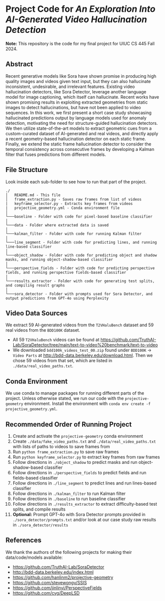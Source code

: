 # Project Code for *An Exploration Into AI-Generated Video Hallucination Detection*

**Note:** This repository is the code for my final project for UIUC CS 445 Fall 2024.

## Abstract

Recent generative models like Sora have shown promise in producing high quality images and videos given text input, but they can also hallucinate inconsistent, undesirable, and irrelevant features. 
Existing video hallucination detectors, like Sora Detector, leverage another language model for image captioning, which itself can hallucinate. 
Recent works have shown promising results in exploiting extracted geometries from static images to detect hallucinations, but have not been applied to video sequences.
In this work, we first present a short case study showcasing hallucinated predictions output by language models used for anomaly detection, motivating the need for structure-guided hallucination detectors.
We then utilize state-of-the-art models to extract geometric cues from a custom-curated dataset of AI-generated and real videos, and directly apply a recent geometry-based hallucination detector on each static frame.
Finally, we extend the static frame hallucination detector to consider the temporal consistency across consecutive frames by developing a Kalman filter that fuses predictions from different models. 

## File Structure

Look inside each sub-folder to see how to run that part of the project.
```
./
│   README.md - This file
│   frame_extraction.py - Saves raw frames from list of videos
|   keyframe_selector.py - Extracts key frames from videos
|   projective_geometry.yml - Conda environment file
│
└───baseline - Folder with code for pixel-based baseline classifier
│   
└───data - Folder where extracted data is saved
│   
└───kalman_filter - Folder with code for running Kalman filter
│   
└───line_segment - Folder with code for predicting lines, and running line-based classifier
│   
└───object_shadow - Folder with code for predicting object and shadow masks, and running object-shadow-based classifier
│   
└───perspective_fields - Folder with code for predicting perspective fields, and running perspective fields-based classifier
│   
└───results_extractor - Folder with code for generating test splits, and compiling result graphs
│   
└───sora_detector - Folder with prompts used for Sora Detector, and output predictions from GPT-4o using Perplexity
```

## Video Data Sources
We extract 59 AI-generated videos from the `T2VHaluBench` dataset and 59 real videos from the `BDD100K` dataset. 
- All 59 `T2VHaluBench` videos can be found at https://github.com/TruthAI-Lab/SoraDetector/tree/main/text-to-video%20benchmark/text-to-video
- We downloaded `bdd100k_videos_test_00.zip` found under `BDD100K` → `Video Parts` at http://bdd-data.berkeley.edu/download.html. Then we chose 59 videos from that set, which are listed in `./data/real_video_paths.txt`.

## Conda Environment
We use conda to manage packages for running different parts of the project. Unless otherwise stated, we run our code with the `projective-geometry` environment. Install the environment with `conda env create -f projective_geometry.yml`.

## Recommended Order of Running Project
1. Create and activate the `projective-geometry` conda environment
2. Create `./data/fake_video_paths.txt` and `./data/real_video_paths.txt` with lists of paths to videos to save frames from
3. Run `python frame_extraction.py` to save raw frames
4. Run `python keyframe_selector.py` to extract key frames from raw frames
5. Follow directions in `./object_shadow` to predict masks and run object-shadow-based classifier
6. Follow directions in `./perspective_fields` to predict fields and run fields-based classifier
7. Follow directions in `./line_segment` to predict lines and run lines-based classifier
8. Follow directions in `./kalman_filter` to run Kalman filter
9. Follow directions in `./baseline` to run baseline classifier
10. Follow directions in `./results_extractor` to extract difficulty-based test splits, and compile results
11. **Optional:** Prompt GPT-4o with Sora Detector prompts provided in `./sora_detector/prompts.txt` and/or look at our case study raw results in `./sora_detector/results`

## References
We thank the authors of the following projects for making their data/code/models available:
- https://github.com/TruthAI-Lab/SoraDetector
- http://bdd-data.berkeley.edu/index.html
- https://github.com/hanlinm2/projective-geometry
- https://github.com/stevewongv/SSIS
- https://github.com/jinlinyi/PerspectiveFields
- https://github.com/cvg/DeepLSD
